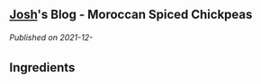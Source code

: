 <!--
post_description: Moroccan Spiced Chickpeas Recipe: An easy Instant Pot dinner.
-->
[Josh](https://twitter.com/seajoshc)'s Blog - Moroccan Spiced Chickpeas
---

###### Published on 2021-12-

## Ingredients
